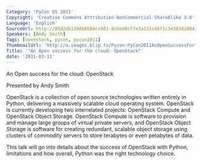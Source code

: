 ```yaml
---
Category: 'PyCon US 2011'
Copyright: 'Creative Commons Attribution-NonCommercial-ShareAlike 3.0'
Language: 'English'
SourceUrl: http://05d2db1380b6504cc981-8cbed8cf7e3a131cd8f1c3e383d10041.r93.cf2.rackcdn.com/pycon-us-2011/393_an-open-success-for-the-cloud-openstack.mp4
Speakers: [Andy Smith]
Tags: [openstack, pycon, pycon2011]
ThumbnailUrl: 'http://a.images.blip.tv/Pycon-PyCon2011AnOpenSuccessForTheCloudOpenStack791.png'
Title: '"An Open success for the cloud: OpenStack"'
date: '2011-03-11'
---
```

An Open success for the cloud: OpenStack

Presented by Andy Smith

OpenStack is a collection of open source technologies written entirely in
Python, delivering a massively scalable cloud operating system. OpenStack is
currently developing two interrelated projects: OpenStack Compute and
OpenStack Object Storage. OpenStack Compute is software to provision and
manage large groups of virtual private servers, and OpenStack Object Storage
is software for creating redundant, scalable object storage using clusters of
commodity servers to store terabytes or even petabytes of data.

This talk will go into details about the success of OpenStack with Python,
limitations and how overall, Python was the right technology choice.

